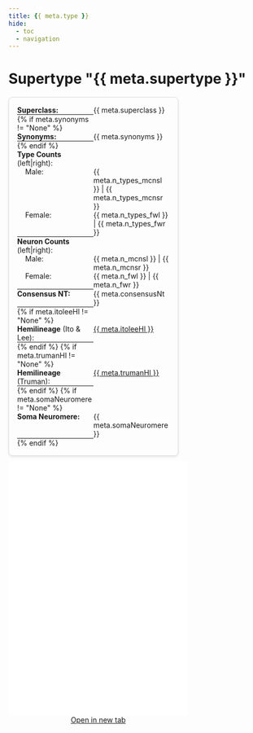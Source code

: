 ```yaml
---
title: {{ meta.type }}
hide:
  - toc
  - navigation
---
```


<!-- this links the font-awesome stylesheet v4 -->
<link rel="stylesheet" href="https://cdnjs.cloudflare.com/ajax/libs/font-awesome/4.7.0/css/font-awesome.min.css">

# Supertype "{{ meta.supertype }}"


<div style="display: flex; flex-wrap: wrap; justify-content: space-between; gap: 10px;">
    <div style="border: 1px solid #ddd; border-radius: 8px; padding: 16px; box-shadow: 0 2px 4px rgba(0, 0, 0, 0.1); flex: .4; min-width: 300px;">
        <div style="width: 100%; display: table;">
            <!-- These are the individual properties for the summary -->
            <div style="display: table-row">
                <div style="width: 50%; display: table-cell; font-weight: bold;"> Superclass: </div>
                <div style="display: table-cell;"> {{ meta.superclass }} </div>
            </div>
            <hr style="margin: 0;">
            {% if meta.synonyms != "None" %}
            <div style="display: table-row">
                <div style="width: 50%; display: table-cell; font-weight: bold;"> Synonyms: </div>
                <div style="display: table-cell;"> {{ meta.synonyms }} </div>
            </div>
            <hr style="margin: 0;">
            {% endif %}
            <div style="display: table-row">
                <div style="width: 50%; display: table-cell;"> <b>Type Counts</b> (left|right): </div>
            </div>
            <div style="display: table-row">
                <div style="width: 50%; display: table-cell;">&nbsp &nbsp Male: </div>
                <div style="display: table-cell;"> {{ meta.n_types_mcnsl }} | {{ meta.n_types_mcnsr }}</div>
            </div>
            <div style="display: table-row">
                <div style="width: 50%; display: table-cell;">&nbsp &nbsp Female: </div>
                <div style="display: table-cell;"> {{ meta.n_types_fwl }} | {{ meta.n_types_fwr }}</div>
            </div>
            <hr style="margin: 0;">
            <div style="display: table-row">
                <div style="width: 50%; display: table-cell;"> <b>Neuron Counts</b> (left|right): </div>
            </div>
            <div style="display: table-row">
                <div style="width: 50%; display: table-cell;">&nbsp &nbsp Male: </div>
                <div style="display: table-cell;"> {{ meta.n_mcnsl }} | {{ meta.n_mcnsr }}</div>
            </div>
            <div style="display: table-row">
                <div style="width: 50%; display: table-cell;">&nbsp &nbsp Female: </div>
                <div style="display: table-cell;"> {{ meta.n_fwl }} | {{ meta.n_fwr }}</div>
            </div>
            <hr style="margin: 0;">
            <div style="display: table-row">
                <div style="width: 50%; display: table-cell; font-weight: bold;"> Consensus NT: </div>
                <div style="display: table-cell;"> {{ meta.consensusNt }} </div>
            </div>
            <hr style="margin: 0;">
            {% if meta.itoleeHl != "None" %}
            <div style="display: table-row">
                <div style="width: 50%; display: table-cell;"> <b>Hemilineage</b> (Ito & Lee): </div>
                <div style="display: table-cell;"> <a href="../hemilineages/{{ meta.itoleeHl }}">{{ meta.itoleeHl }}</a> </div>
            </div>
            <hr style="margin: 0;">
            {% endif %}
            {% if meta.trumanHl != "None" %}
            <div style="display: table-row">
                <div style="width: 50%; display: table-cell;"> <b>Hemilineage</b> (Truman): </div>
                <div style="display: table-cell;"> <a href="../hemilineages/{{ meta.trumanHl }}">{{ meta.trumanHl }}</a> </div>
            </div>
            <hr style="margin: 0;">
            {% endif %}
            {% if meta.somaNeuromere != "None" %}
            <div style="display: table-row">
                <div style="width: 50%; display: table-cell; font-weight: bold;"> Soma Neuromere: </div>
                <div style="display: table-cell;"> {{ meta.somaNeuromere }} </div>
            </div>
            <hr style="margin: 0;">
            {% endif %}
        </div>
    </div>
    <!-- This is the container for the neuroglancer frame -->
    <div style="text-align: center; flex: .7; min-width: 300px;">
        <div style="text-align: center;">
            <iframe src="{{ meta.url }}" width="100%" height="500px" style="border:none;"></iframe>
            <br>
            <a href="{{ meta.url }}" target="_blank">Open in new tab</a>
        </div>
    </div>
</div>




